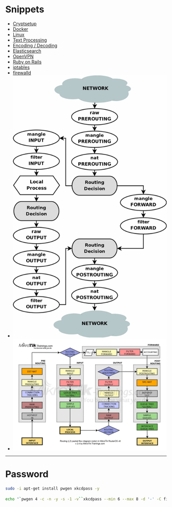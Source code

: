 # Snippets

* [Cryptsetup](md-files/cryptsetup.md)
* [Docker](md-files/docker.md)
* [Linux](md-files/linux.md)
* [Text Processing](md-files/text-processing.md)
* [Encoding / Decoding](md-files/encoding-decoding.md)
* [Elasticsearch](md-files/elasticsearch.md)
* [OpenVPN](md-files/openvpn.md)
* [Ruby on Rails](md-files/ruby-on-rails.md)
* [iptables](md-files/iptables.md)
* [firewalld](md-files/firewalld.md)
* ![iptables Diagram](images/iptables-diagram.jpg)
* ![MikroTik Firewall Diagram](images/mikrotik-firewall-diagram.jpg)

---

# Password
```bash
sudo -i apt-get install pwgen xkcdpass -y

echo "`pwgen 4 -c -n -y -s -1 -v``xkcdpass --min 6 --max 8 -d '-' -C first -n 2 -c 1``pwgen 4 -c -n -y -s -1 -v`"
```

